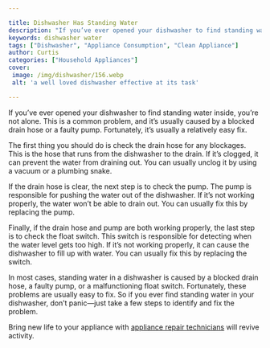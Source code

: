 ```yaml
---

title: Dishwasher Has Standing Water
description: "If you’ve ever opened your dishwasher to find standing water inside, you’re not alone. This is a common problem, and it’s usually ...keep going and find out"
keywords: dishwasher water
tags: ["Dishwasher", "Appliance Consumption", "Clean Appliance"]
author: Curtis
categories: ["Household Appliances"]
cover: 
 image: /img/dishwasher/156.webp
 alt: 'a well loved dishwasher effective at its task'

---
```


If you’ve ever opened your dishwasher to find standing water inside, you’re not alone. This is a common problem, and it’s usually caused by a blocked drain hose or a faulty pump. Fortunately, it’s usually a relatively easy fix.

The first thing you should do is check the drain hose for any blockages. This is the hose that runs from the dishwasher to the drain. If it’s clogged, it can prevent the water from draining out. You can usually unclog it by using a vacuum or a plumbing snake.

If the drain hose is clear, the next step is to check the pump. The pump is responsible for pushing the water out of the dishwasher. If it’s not working properly, the water won’t be able to drain out. You can usually fix this by replacing the pump.

Finally, if the drain hose and pump are both working properly, the last step is to check the float switch. This switch is responsible for detecting when the water level gets too high. If it’s not working properly, it can cause the dishwasher to fill up with water. You can usually fix this by replacing the switch.

In most cases, standing water in a dishwasher is caused by a blocked drain hose, a faulty pump, or a malfunctioning float switch. Fortunately, these problems are usually easy to fix. So if you ever find standing water in your dishwasher, don’t panic—just take a few steps to identify and fix the problem.

Bring new life to your appliance with <a href="/pages/appliance-repair-technicians/">appliance repair technicians</a> will revive activity.